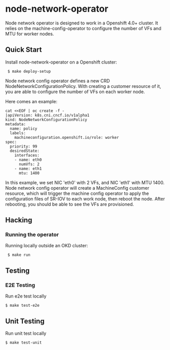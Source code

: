 # node-network-operator

Node network operator is designed to work in a Openshift 4.0+ cluster. It relies on the machine-config-operator to configure the number of VFs and MTU for worker nodes.

## Quick Start

Install node-network-operator on a Openshift cluster:

```
 $ make deploy-setup
```

Node network config operator defines a new CRD NodeNetworkConfigurationPolicy. With creating a customer resource of it, you are able to configure the number of VFs on each worker node.

Here comes an example:

```
cat <<EOF | oc create -f -
|apiVersion: k8s.cni.cncf.io/v1alpha1
kind: NodeNetworkConfigurationPolicy
metadata:
  name: policy
  labels:
    machineconfiguration.openshift.io/role: worker
spec:
  priority: 99
  desiredState:
    interfaces:
    - name: eth0
      numVfs: 2
    - name: eth1
      mtu: 1400
```

In this example, we set NIC 'eth0' with 2 VFs, and NIC 'eth1' with MTU 1400. Node network config operator will create a MachineConfig customer resource, which will trigger the machine config operator to apply the configuration files of SR-IOV to each work node, then reboot the node. After rebooting, you should be able to see the VFs are provisioned.

## Hacking

### Running the operator

Running locally outside an OKD cluster:

```
 $ make run
```


## Testing

### E2E Testing

Run e2e test locally

```
$ make test-e2e
```

## Unit Testing

Run unit test locally

```
$ make test-unit
```
